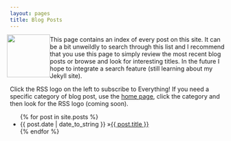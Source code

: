 ```yaml
---
layout: pages
title: Blog Posts
---
```


<img
src="http://www.stevencombs.com/images/design/blog.svg"
style="
  float: left;
  width: 100px;
  margin-left: -7px;
  margin-top: -3px;
  "
/>

This page contains an index of every post on this site. It can be a bit unweildly to search through this list and I recommend that you use this page to simply review the most recent blog posts or browse and look for interesting titles. In the future I hope to integrate a search feature (still learning about my Jekyll site).

<a title="RSS feed" id="rss" href="/atom.xml" target="blank"><i class="fa fa-rss-square"></i></a> Click the RSS logo on the left to subscribe to Everything! If you need a specific category of blog post, use the [home page](/index), click the category and then look for the RSS logo (coming soon).

<ul id="blog-posts" class="posts">
	{% for post in site.posts %}
      <li><span>{{ post.date | date_to_string }} &raquo;</span><a href="{{ post.url }}">{{ post.title }}</a></li>
    {% endfor %}
</ul>
